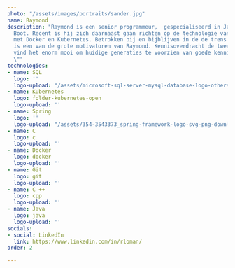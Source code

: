 ```yaml
---
photo: "/assets/images/portraits/sander.jpg"
name: Raymond
description: "Raymond is een senior programmeur,  gespecialiseerd in Java en Spring
  Boot. Recent is hij zich daarnaast gaan richten op de technologie van containerisatie
  met Docker en Kubernetes. Betrokken bij en bijblijven in de de trens van het vakgebied
  is een van de grote motivatoren van Raymond. Kennisoverdracht de tweede: \n\"ik
  vind het enorm mooi om huidige generaties te voorzien van goede kennis voor de toekomst.
  \""
technologies:
- name: SQL
  logo: ''
  logo-upload: "/assets/microsoft-sql-server-mysql-database-logo-others-small.png"
- name: Kubernetes
  logo: folder-kubernetes-open
  logo-upload: ''
- name: Spring
  logo: ''
  logo-upload: "/assets/354-3543373_spring-framework-logo-svg-png-download-java-spring-1.png"
- name: C
  logo: c
  logo-upload: ''
- name: Docker
  logo: docker
  logo-upload: ''
- name: Git
  logo: git
  logo-upload: ''
- name: C ++
  logo: cpp
  logo-upload: ''
- name: Java
  logo: java
  logo-upload: ''
socials:
- social: LinkedIn
  link: https://www.linkedin.com/in/rloman/
order: 2

---
```

